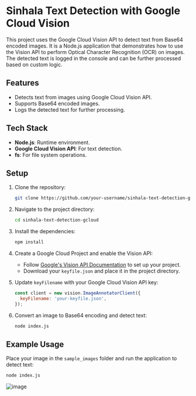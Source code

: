 # Sinhala Text Detection with Google Cloud Vision

This project uses the Google Cloud Vision API to detect text from Base64 encoded images. It is a Node.js application that demonstrates how to use the Vision API to perform Optical Character Recognition (OCR) on images. The detected text is logged in the console and can be further processed based on custom logic.

## Features
- Detects text from images using Google Cloud Vision API.
- Supports Base64 encoded images.
- Logs the detected text for further processing.

## Tech Stack
- **Node.js**: Runtime environment.
- **Google Cloud Vision API**: For text detection.
- **fs**: For file system operations.

## Setup

1. Clone the repository:
    ```bash
    git clone https://github.com/your-username/sinhala-text-detection-gcloud.git
    ```

2. Navigate to the project directory:
    ```bash
    cd sinhala-text-detection-gcloud
    ```

3. Install the dependencies:
    ```bash
    npm install
    ```

4. Create a Google Cloud Project and enable the Vision API:
    - Follow [Google's Vision API Documentation](https://cloud.google.com/vision/docs) to set up your project.
    - Download your `keyfile.json` and place it in the project directory.

5. Update `keyFilename` with your Google Cloud Vision API key:
    ```javascript
    const client = new vision.ImageAnnotatorClient({
      keyFilename: 'your-keyfile.json',
    });
    ```

6. Convert an image to Base64 encoding and detect text:
    ```bash
    node index.js
    ```

## Example Usage

Place your image in the `sample_images` folder and run the application to detect text:
```bash
node index.js
```

![image](https://github.com/user-attachments/assets/893ea388-91e0-43a7-885b-170593ac2d4a)
